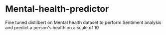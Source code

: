 # Mental-health-predictor
Fine tuned distilbert on Mental health dataset to perform Sentiment analysis and predict a person's health on a scale of 10

